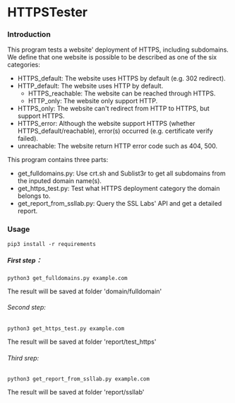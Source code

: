 # HTTPSTester

### Introduction

This program tests a website' deployment of HTTPS, including subdomains. We define that one website is possible to be described as one of the six categories:

- HTTPS_default: The website uses HTTPS by default (e.g. 302 redirect).
- HTTP_default: The website uses HTTP by default.
  - HTTPS_reachable: The website can be reached through HTTPS.
  - HTTP_only: The website only support HTTP.
- HTTPS_only: The website can't redirect from HTTP to HTTPS, but support HTTPS.
- HTTPS_error: Although the website support HTTPS (whether HTTPS_default/reachable), error(s) occurred (e.g. certificate verify failed).
- unreachable: The website return HTTP error code such as 404, 500.

This program contains three parts:

- get_fulldomains.py: Use crt.sh and Sublist3r to get all subdomains from the inputed domain name(s).
- get_https_test.py: Test what HTTPS deployment category the domain belongs to.
- get_report_from_ssllab.py: Query the SSL Labs' API and get a detailed report.

### Usage
`pip3 install -r requirements`

##### First step：

`python3 get_fulldomains.py example.com`

The result will be saved at folder 'domain/fulldomain'

###### Second step:

`python3 get_https_test.py example.com`

The result will be saved at folder 'report/test_https'

###### Third srep:

`python3 get_report_from_ssllab.py example.com`

The result will be saved at folder 'report/ssllab'


